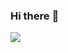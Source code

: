 ### Hi there :wave:

<img align="center" src="https://github-readme-stats.vercel.app/api/top-langs/?username=thomashazekamp&theme=tokyonight" />
